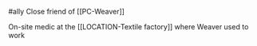 #ally
Close friend of [[PC-Weaver]]

On-site medic at the [[LOCATION-Textile factory]] where Weaver used to work